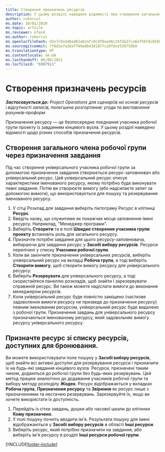 ```yaml
---
title: Створення призначень ресурсів
description: У цьому розділі наведено відомості про створення загальних і іменованих призначень ресурсів.
author: ruhercul
ms.date: 10/01/2020
ms.topic: article
ms.reviewer: kfend
ms.author: ruhercul
ms.openlocfilehash: d2e7c9a340a482a62afc0c9f0aa46c24fda27ca6ef56fdc0160f06af846c0b53
ms.sourcegitcommit: 7f8d1e7a16af769adb43d1877c28fdce53975db8
ms.translationtype: HT
ms.contentlocale: uk-UA
ms.lasthandoff: 08/06/2021
ms.locfileid: "6987911"
---
```

# <a name="create-resource-assignments"></a>Створення призначень ресурсів

_**Застосовується до:** Project Operations для сценаріїв на основі ресурсів і відсутності запасів, полегшене розгортання: угоди та виставлення рахунків-проформ_


Призначення ресурсу — це безпосереднє поєднання учасника робочої групи проекту із завданням кінцевого вузла. У цьому розділі наведено відомості щодо різних способів призначення ресурсів.

## <a name="create-a-generic-team-member-through-task-assignment"></a>Створення загального члена робочої групи через призначення завдання


Під час створення універсального учасника робочої групи за допомогою призначення завдання створюється ресурс-заповнювач або універсальний ресурс. Цей універсальний ресурс описує характеристики іменованого ресурсу, якому потрібно буде виконувати певні завдання. Потім ви створюєте вимогу (або надсилаєте запит за допомогою вимоги), що використовується для пошуку та резервування іменованого ресурсу.

1. У сітці Розклад для завдання виберіть піктограму Ресурс в клітинці **Ресурс**.
2. Введіть назву, що служитиме як покажчик місця заповнення імені ресурсу. Наприклад, "Менеджер програми".
3. Виберіть **Створити** та в полі **Швидке створення учасника групи проекту** встановіть роль для загального ресурсу.
4. Призначте потрібні завдання для цього ресурсу-заповнювача, вибираючи для завдання ресурс у **Засобі вибору ресурсів**. Ресурси перелічені у списку **Учасники робочої групи**.
5. Коли ви закінчите призначення універсальних ресурсів, виберіть універсальний ресурс на вкладці **Робоча група**, а тоді виберіть **Створити вимогу**, щоб створити вимогу ресурсу для універсального ресурсу.
6. Виберіть **Резервувати** для універсального ресурсу, а тоді скористайтеся панеллю розкладів, щоб знайти і зарезервувати справжній ресурс. Ви також можете надіслати вимоги до виконання менеджером ресурсів.
7. Коли універсальний ресурс буде повністю заміщено (часткове задоволення вимоги ресурсу не призведе до призначення ресурсу) певним іменованим ресурсом, універсальний ресурс буде видалено з робочої групи. Призначення завдань для універсального ресурсу призначаються іменованому ресурсу, який задовольняє вимогу ресурсу універсального ресурсу.

## <a name="assign-a-named-resource-from-the-list-of-all-bookable-resources"></a>Призначте ресурс зі списку ресурсів, доступних для бронювання.

Ви можете використовувати поле пошуку у **Засобі вибору ресурсів**, щоб знайти всі активні доступні для резервування ресурси і призначити їх на будь-які завдання кінцевого вузла. Ресурси, призначені таким чином, додаються до робочої групи без будь-яких резервувань. Цей метод працює аналогічно до додавання учасників робочої групи та вибору методу розподілу **Жоден**. Ресурс відображається у вкладках **Робоча група**, **Призначення ресурсу** та **Звірення** як ресурс лише з призначеннями та нестачею резервувань. Зарезервуйте їх, якщо ви хочете використати їх доступність.

1. Перейдіть із сітки завдань, дошки або часової шкали до клітинки **Кому призначено**.
2. У полі пошуку почніть вводити ім'я. Результати пошуку для імені відображаються у **Засобі вибору ресурсів** в області **Інші ресурси**.
3. Виберіть ресурс, який потрібно призначити на завдання, або виберіть ім'я ресурсу в розділі **Інші ресурси робочої групи**.


[!INCLUDE[footer-include](../includes/footer-banner.md)]